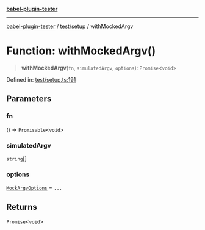 [**babel-plugin-tester**](../../../README.md)

***

[babel-plugin-tester](../../../README.md) / [test/setup](../README.md) / withMockedArgv

# Function: withMockedArgv()

> **withMockedArgv**(`fn`, `simulatedArgv`, `options`): `Promise`\<`void`\>

Defined in: [test/setup.ts:191](https://github.com/Xunnamius/babel-plugin-tester/blob/91349cafb3cefac8248e86580feec53bd082321e/test/setup.ts#L191)

## Parameters

### fn

() => `Promisable`\<`void`\>

### simulatedArgv

`string`[]

### options

[`MockArgvOptions`](../type-aliases/MockArgvOptions.md) = `...`

## Returns

`Promise`\<`void`\>
